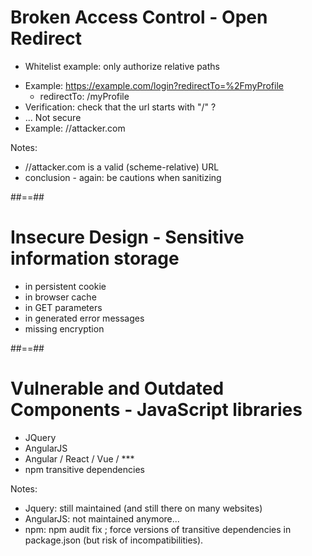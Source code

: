 # Broken Access Control - Open Redirect

- Whitelist example: only authorize relative paths
<!-- .element: class="list-fragment" -->
- Example: https://example.com/login?redirectTo=%2FmyProfile
  - redirectTo: /myProfile
- Verification: check that the url starts with "/" ?
- ... Not secure
- Example: //attacker.com
<!-- .element: class="list-fragment" -->

Notes:
- //attacker.com  is a valid (scheme-relative) URL
- conclusion - again: be cautions when sanitizing



##==##

# Insecure Design - Sensitive information storage

- in persistent cookie
- in browser cache
- in GET parameters
- in generated error messages
- missing encryption
<!-- .element: class="list-fragment" -->



##==##

# Vulnerable and Outdated Components - JavaScript libraries

- JQuery
- AngularJS
- Angular / React / Vue / ***
- npm transitive dependencies
<!-- .element: class="list-fragment" -->

Notes:
- Jquery: still maintained (and still there on many websites)
- AngularJS: not maintained anymore...
- npm: npm audit fix ; force versions of transitive dependencies in package.json (but risk of incompatibilities).
